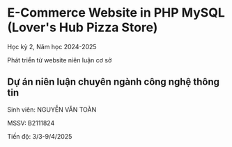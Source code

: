 # E-Commerce Website in PHP MySQL (Lover's Hub Pizza Store)

Học kỳ 2, Năm học 2024-2025

Phát triển từ website niên luận cơ sở

## Dự án niên luận chuyên ngành công nghệ thông tin

Sinh viên: NGUYỄN VĂN TOÀN

MSSV: B2111824

Tiến độ: 3/3-9/4/2025